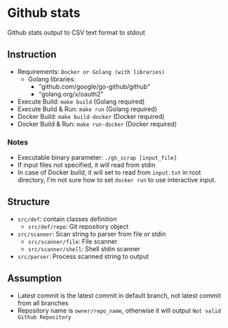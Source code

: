 # Github stats

Github stats output to CSV text format to stdout

## Instruction
- Requirements: `Docker or Golang (with libraries)`
  - Golang libraries:
    - "github.com/google/go-github/github"
	- "golang.org/x/oauth2"
- Execute Build: `make build` (Golang required)
- Execute Build & Run: `make run` (Golang required)
- Docker Build: `make build-docker` (Docker required)
- Docker Build & Run: `make run-docker` (Docker required)

### Notes
- Executable binary parameter: `./gh_scrap [input_file]`
- If input files not specified, it will read from stdin
- In case of Docker build, it will set to read from `input.txt` in root directory, I'm not sure how to set `docker run` to use interactive input.

## Structure
- `src/def`: contain classes definition
  - `src/def/repo`: Git repository object
- `src/scanner`: Scan string to parser from file or stdin
    - `src/scanner/file`: File scanner
    - `src/scanner/shell`: Shell stdin scanner
- `src/parser`: Process scanned string to output

## Assumption
- Latest commit is the latest commit in default branch, not latest commit from all branches
- Repository name is `owner/repo_name`, otherwise it will output `Not valid Github Repository`